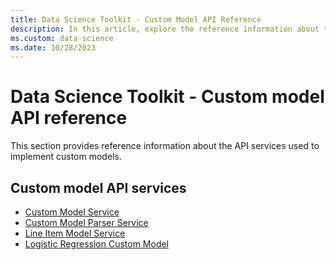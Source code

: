 ```yaml
---
title: Data Science Toolkit - Custom Model API Reference
description: In this article, explore the reference information about the API services used to implement custom models.
ms.custom: data-science
ms.date: 10/28/2023
---
```


# Data Science Toolkit - Custom model API reference

This section provides reference information about the API services used to implement custom models.

## Custom model API services

- [Custom Model Service](custom-model-service.md)
- [Custom Model Parser Service](custom-model-parser-service.md)
- [Line Item Model Service](line-item-model-service.md)
- [Logistic Regression Custom Model](logistic-regression-custom-model-service.md)
